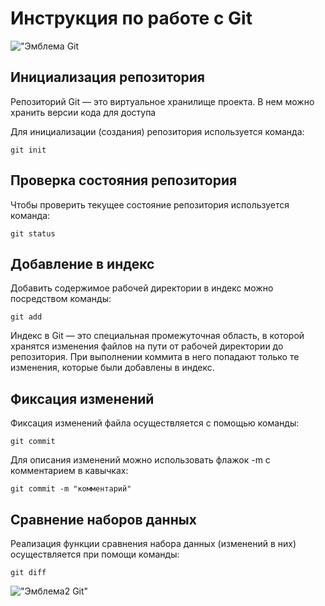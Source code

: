 # **Инструкция по работе с Git**

!["Эмблема Git](git.jpeg)

## Инициализация репозитория

Репозиторий Git — это виртуальное хранилище проекта. В нем можно хранить версии кода для доступа

Для инициализации (создания) репозитория используется команда:

    git init

## Проверка состояния репозитория

Чтобы проверить текущее состояние репозитория используется команда:

    git status

## Добавление в индекс

Добавить содержимое рабочей директории в индекс можно посредством команды:

    git add

Индекс в Git — это специальная промежуточная область, в которой хранятся изменения файлов на пути от рабочей директории до репозитория. При выполнении коммита в него попадают только те изменения, которые были добавлены в индекс.

## Фиксация изменений

Фиксация изменений файла осуществляется с помощью команды:

    git commit

Для описания изменений можно использовать флажок -m с комментарием в кавычках:

    git commit -m "комментарий"

## Сравнение наборов данных

Реализация функции сравнения набора данных (изменений в них) осуществляется при помощи команды:

    git diff

!["Эмблема2 Git"](gt.jpg)

